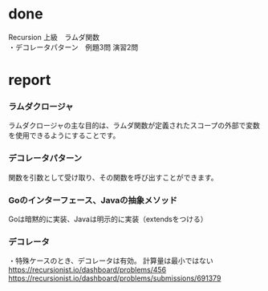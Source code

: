 # done
Recursion 上級　ラムダ関数<br>
・デコレータパターン　例題3問 演習2問<br>

# report
### ラムダクロージャ
ラムダクロージャの主な目的は、ラムダ関数が定義されたスコープの外部で変数を使用できるようにすることです。<br>
### デコレータパターン
関数を引数として受け取り、その関数を呼び出すことができます。<br>

### Goのインターフェース、Javaの抽象メソッド
Goは暗黙的に実装、Javaは明示的に実装（extendsをつける）<br>

### デコレータ
・特殊ケースのとき、デコレータは有効。
計算量は最小ではない
https://recursionist.io/dashboard/problems/456
https://recursionist.io/dashboard/problems/submissions/691379